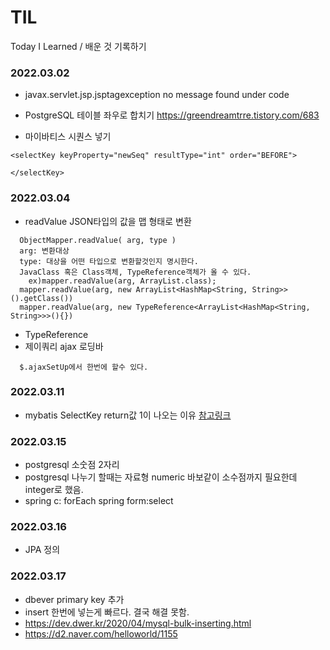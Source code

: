 # TIL
Today I Learned / 배운 것 기록하기

### 2022.03.02


- javax.servlet.jsp.jsptagexception no message found under code



- PostgreSQL 테이블 좌우로 합치기
  https://greendreamtrre.tistory.com/683
  
- 마이바티스 시퀀스 넣기
```
<selectKey keyProperty="newSeq" resultType="int" order="BEFORE">
  
</selectKey>
```

### 2022.03.04
- readValue
  JSON타입의 값을 맵 형태로 변환

```
  ObjectMapper.readValue( arg, type )
  arg: 변환대상
  type: 대상을 어떤 타입으로 변환할것인지 명시한다.
  JavaClass 혹은 Class객체, TypeReference객체가 올 수 있다.
    ex)mapper.readValue(arg, ArrayList.class);  
  mapper.readValue(arg, new ArrayList<HashMap<String, String>>().getClass())  
  mapper.readValue(arg, new TypeReference<ArrayList<HashMap<String, String>>>(){})
```



- TypeReference
- 제이쿼리 ajax 로딩바
```
  $.ajaxSetUp에서 한번에 할수 있다.
 ```

### 2022.03.11
- mybatis SelectKey return값 1이 나오는 이유
  [참고링크](https://velog.io/@ctp102/mybatis-selectKey-return%EA%B0%92%EC%9D%B4-1%EC%9D%B4-%EA%B3%84%EC%86%8D-%EB%82%98%EC%98%A4%EB%8A%94-%EC%9D%B4%EC%9C%A0)

### 2022.03.15
- postgresql 소숫점 2자리
- postgresql 나누기 할때는 자료형 numeric 바보같이 소수점까지 필요한데 integer로 했음.
- spring c: forEach spring form:select

### 2022.03.16
- JPA 정의 

### 2022.03.17
- dbever primary key 추가 
- insert 한번에 넣는게 빠르다. 결국 해결 못함. 
- https://dev.dwer.kr/2020/04/mysql-bulk-inserting.html
- https://d2.naver.com/helloworld/1155




